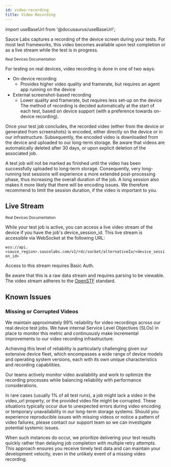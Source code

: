 ```yaml
---
id: video-recording
title: Video Recording
---
```


import useBaseUrl from '@docusaurus/useBaseUrl';

Sauce Labs captures a recording of the device screen during your tests. For most test frameworks, this video becomes available upon test completion or as a live stream while the test is in progress.

<p><small><span className="sauceGreen">Real Devices Documentation</span></small></p>

For testing on real devices, video recording is done in one of two ways:
- On-device recording
  - Provides higher video quality and framerate, but requires an agent app running on the device
- External screenshot-based recording
  - Lower quality and framerate, but requires less set-up on the device
The method of recording is decided automatically at the start of each test, based on device support (with a preference towards on-device recording).

Once your test job concludes, the recorded video (either from the device or generated from screenshots) is encoded, either directly on the device or in our infrastructure. Subsequently, the encoded video is downloaded from the device and uploaded to our long-term storage. Be aware that videos are automatically deleted after 30 days, or upon explicit deletion of the associated job.

A test job will not be marked as finished until the video has been successfully uploaded to long-term storage. Consequently, very long-running test sessions will experience a more extended post-processing phase, thus increasing the overall duration of the job. A long session also makes it more likely that there will be encoding issues. We therefore recommend to limit the session duration, if the video is important to you.

## Live Stream

<p><small><span className="sauceGreen">Real Devices Documentation</span></small></p>

While your test job is active, you can access a live video stream of the device if you have the job's device_session_id. This live stream is accessible via WebSocket at the following URL:

`wss://api.<sauce_region>.saucelabs.com/v1/rdc/socket/alternativeIo/<device_session_id>`

Access to this stream requires Basic Auth.

Be aware that this is a raw data stream and requires parsing to be viewable. The video stream adheres to the [OpenSTF](https://github.com/openstf/stf) standard.


## Known Issues

### Missing or Corrupted Videos

We maintain approximately 99% reliability for video recordings across our real device test jobs. We have internal Service Level Objectives (SLOs) in place to monitor this metric and continuously make incremental improvements to our video recording infrastructure.

Achieving this level of reliability is particularly challenging given our extensive device fleet, which encompasses a wide range of device models and operating system versions, each with its own unique characteristics and recording capabilities.

Our teams actively monitor video availability and work to optimize the recording processes while balancing reliability with performance considerations.

In rare cases (usually 1% of all test runs), a job might lack a video in the video_url property, or the provided video file might be corrupted. These situations typically occur due to unexpected errors during video encoding or temporary unavailability in our long-term storage systems. Should you experience reproducible issues with missing videos or notice a pattern of video failures, please contact our support team so we can investigate potential systemic issues.

When such instances do occur, we prioritize delivering your test results quickly rather than delaying job completion with multiple retry attempts. This approach ensures you receive timely test data and can maintain your development velocity, even in the unlikely event of a missing video recording.